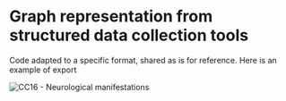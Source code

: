 # Graph representation from structured data collection tools

Code adapted to a specific format, shared as is for reference.
Here is an example of export

![CC16 - Neurological manifestations](https://github.com/user-attachments/assets/ca0b2620-b82b-4ced-9169-f050ca72f8ed)

